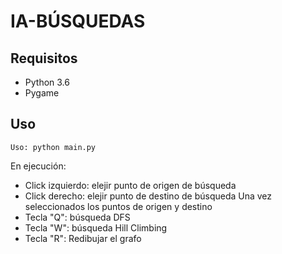# IA-BÚSQUEDAS
## Requisitos
- Python 3.6
- Pygame
## Uso
```
Uso: python main.py
```
En ejecución:
- Click izquierdo: elejir punto de origen de búsqueda
- Click derecho: elejir punto de destino de búsqueda
Una vez seleccionados los puntos de origen y destino
- Tecla "Q": búsqueda DFS
- Tecla "W": búsqueda Hill Climbing
- Tecla "R": Redibujar el grafo

